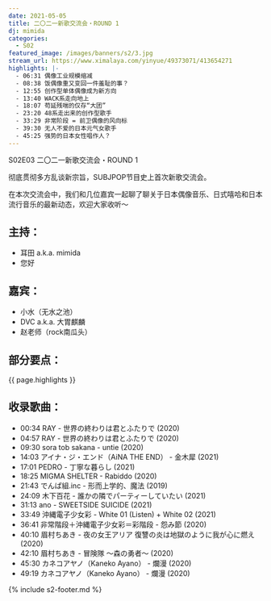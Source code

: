 ```yaml
---
date: 2021-05-05
title: 二〇二一新歌交流会・ROUND 1
dj: mimida
categories:
  - S02
featured_image: /images/banners/s2/3.jpg
stream_url: https://www.ximalaya.com/yinyue/49373071/413654271
highlights: |-
  - 06:31 偶像工业规模缩减
  - 08:38 饭偶像重又变回一件羞耻的事？
  - 12:55 创作型单体偶像成为新方向
  - 13:40 WACK系走向地上
  - 18:07 苟延残喘的仅存“大团”
  - 23:20 48系走出来的创作型歌手
  - 33:29 非常阶段 = 前卫偶像的风向标
  - 39:30 无人不爱的日本元气女歌手
  - 45:25 强势的日本女性唱作人？
---
```


S02E03 二〇二一新歌交流会・ROUND 1

彻底贯彻多方乱谈新宗旨，SUBJPOP节目史上首次新歌交流会。

在本次交流会中，我们和几位嘉宾一起聊了聊关于日本偶像音乐、日式嘻哈和日本流行音乐的最新动态，欢迎大家收听～


## 主持：

- 耳田 a.k.a. mimida
- 您好

## 嘉宾：

- 小水（无水之池）
- DVC a.k.a. 大胃麒麟
- 赵老师（rock南瓜头）

## 部分要点：

{{ page.highlights }}

## 收录歌曲：

- 00:34 RAY - 世界の終わりは君とふたりで (2020)
- 04:57 RAY - 世界の終わりは君とふたりで (2020)
- 09:30 sora tob sakana - untie (2020)
- 14:03 アイナ・ジ・エンド（AiNA THE END） - 金木犀 (2021)
- 17:01 PEDRO - 丁寧な暮らし (2021)
- 18:25 MIGMA SHELTER - Rabiddo (2020)
- 21:43 でんぱ組.inc - 形而上学的、魔法 (2019)
- 24:09 木下百花 - 誰かの隣でパーティーしていたい (2021)
- 31:13 ano - SWEETSIDE SUICIDE (2021)
- 33:49 沖縄電子少女彩 - White 01 (Listen) + White 02 (2021)
- 36:41 非常階段＋沖縄電子少女彩＝彩階段 - 怨み節 (2020)
- 40:10 眉村ちあき - 夜の女王アリア 復讐の炎は地獄のように我が心に燃え (2020)
- 42:10 眉村ちあき - 冒険隊 〜森の勇者〜 (2020)
- 45:30 カネコアヤノ（Kaneko Ayano） - 爛漫 (2020)
- 49:19 カネコアヤノ（Kaneko Ayano） - 爛漫 (2020)

{% include s2-footer.md %}
